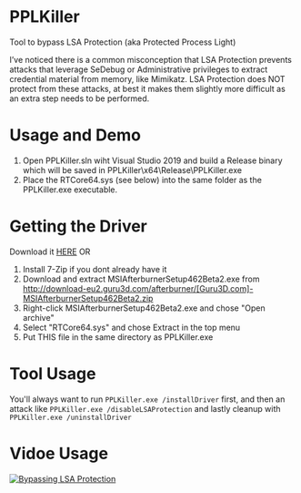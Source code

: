 # PPLKiller
Tool to bypass LSA Protection (aka Protected Process Light)

I’ve noticed there is a common misconception that LSA Protection prevents attacks that leverage SeDebug or Administrative privileges to extract credential material from memory, like Mimikatz. LSA Protection does NOT protect from these attacks, at best it makes them slightly more difficult as an extra step needs to be performed.

# Usage and Demo
1. Open PPLKiller.sln wiht Visual Studio 2019 and build a Release binary which will be saved in PPLKiller\x64\Release\PPLKiller.exe
2. Place the RTCore64.sys (see below) into the same folder as the PPLKiller.exe executable. 

# Getting the Driver
Download it [HERE](https://mega.nz/file/BOwWEQjR#7bJqbrL_v-Wzy1ZaL_V4pR_sBDQQyuMddfoMF_ypbDU)
OR
1. Install 7-Zip if you dont already have it
2. Download and extract MSIAfterburnerSetup462Beta2.exe from http://download-eu2.guru3d.com/afterburner/[Guru3D.com]-MSIAfterburnerSetup462Beta2.zip
3. Right-click MSIAfterburnerSetup462Beta2.exe and chose "Open archive"
4. Select "RTCore64.sys" and chose Extract in the top menu
5. Put THIS file in the same directory as PPLKiller.exe

# Tool Usage
You'll always want to run `PPLKiller.exe /installDriver` first, and then an attack like `PPLKiller.exe /disableLSAProtection` and lastly cleanup with `PPLKiller.exe /uninstallDriver`

# Vidoe Usage
[![Bypassing LSA Protection](http://img.youtube.com/vi/w2_KqnhgN94/0.jpg)](http://www.youtube.com/watch?v=w2_KqnhgN94 "Bypassing LSA Protection")
